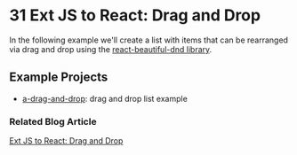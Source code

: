 # 31 Ext JS to React: Drag and Drop

In the following example we'll create a list with items that can be rearranged via drag and drop using the [react-beautiful-dnd library](https://www.npmjs.com/package/react-beautiful-dnd).

## Example Projects

 - [a-drag-and-drop](./a-drag-and-drop): drag and drop list example

### Related Blog Article

[Ext JS to React: Drag and Drop](https://moduscreate.com/blog/ext-js-react-drag-drop/)